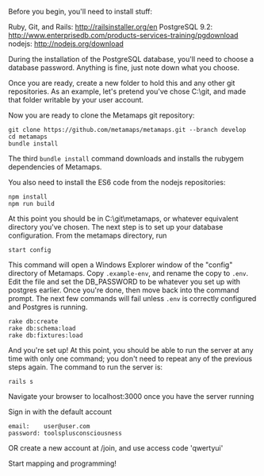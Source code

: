 Before you begin, you'll need to install stuff:

Ruby, Git, and Rails: http://railsinstaller.org/en
PostgreSQL 9.2:       http://www.enterprisedb.com/products-services-training/pgdownload
nodejs:               http://nodejs.org/download

During the installation of the PostgreSQL database, you'll need to choose a
database password. Anything is fine, just note down what you choose.

Once you are ready, create a new folder to hold this and any other git
repositories. As an example, let's pretend you've chose C:\git, and made that
folder writable by your user account.

Now you are ready to clone the Metamaps git repository:

    git clone https://github.com/metamaps/metamaps.git --branch develop
    cd metamaps
    bundle install

The third `bundle install` command downloads and installs the rubygem
dependencies of Metamaps.

You also need to install the ES6 code from the nodejs repositories:

    npm install
    npm run build

At this point you should be in C:\git\metamaps, or whatever equivalent
directory you've chosen. The next step is to set up your database
configuration. From the metamaps directory, run

    start config

This command will open a Windows Explorer window of the "config" directory of
Metamaps. Copy `.example-env`, and rename the copy to `.env`. Edit the file and
set the DB_PASSWORD to be whatever you set up with postgres earlier. Once
you're done, then move back into the command prompt. The next few commands will
fail unless `.env` is correctly configured and Postgres is running.

    rake db:create
    rake db:schema:load
    rake db:fixtures:load

And you're set up! At this point, you should be able to run the server at any
time with only one command; you don't need to repeat any of the previous steps
again. The command to run the server is:

    rails s

Navigate your browser to localhost:3000 once you have the server running

Sign in with the default account

    email:    user@user.com
    password: toolsplusconsciousness

OR create a new account at /join, and use access code 'qwertyui'

Start mapping and programming!
